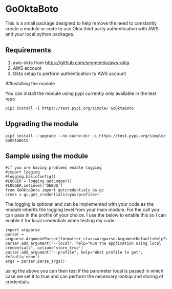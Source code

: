 # GoOktaBoto

This is a small package designed to help remove the need to constantly create
a module or code to use Okta third party authentication with AWS and your local python packages.

## Requirements
1. aws-okta from https://github.com/segmentio/aws-okta
2. AWS account
3. Okta setup to perform authentication to AWS account

##Installing the module

You can install the module using pypi currently only available in the test repo

```pip3 install -i https://test.pypi.org/simple/ GoOktaBoto ```

## Upgrading the module

```pip3 install --upgrade --no-cache-dir -i https://test.pypi.org/simple/ GoOktaBoto```

## Sample using the module

```
#if you are having problems enable logging
#import logging
#logging.basicConfig()
#LOGGER = logging.getLogger()
#LOGGER.setLevel('DEBUG')
from GoOktaBoto import getcredentials as gc
creds = gc.get_credentials(<yourprofile>)
```

The logging is optional and can be implemented with your code as the module inherits the 
logging level from your main module. For the call you can pass in the profile of your choice. I use the below to enable this
so I can enable it for local credentials when testing my code.

```
import argparse
parser = argparse.ArgumentParser(formatter_class=argparse.ArgumentDefaultsHelpFormatter)
parser.add_argument("--local", help="Run the application using local credentials", action='store_true')
parser.add_argument("--profile", help="What profile to get", default='none')
args = parser.parse_args()
```
using the above you can then test if the parameter local is passed in which case we set it to true and can perform the necessary
lookup and storing of credentials. 